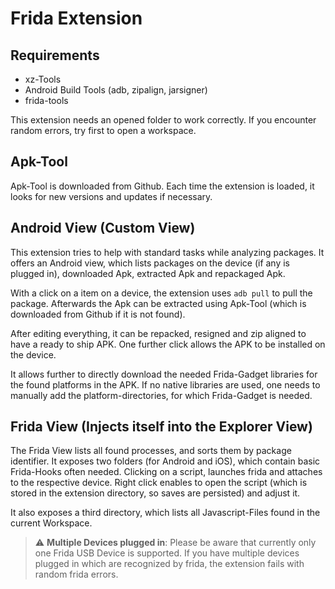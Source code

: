 # Frida Extension
## Requirements
- xz-Tools
- Android Build Tools (adb, zipalign, jarsigner)
- frida-tools

This extension needs an opened folder to work correctly. If you encounter random errors, try first to open a
workspace.

## Apk-Tool
Apk-Tool is downloaded from Github. Each time the extension is loaded, it looks for new versions and updates if
necessary. 

## Android View (Custom View)
This extension tries to help with standard tasks while analyzing packages. It offers
an Android view, which lists packages on the device (if any is plugged in), downloaded Apk, extracted Apk
and repackaged Apk. 

With a click on a item on a device, the extension uses `adb pull` to pull the package. Afterwards the Apk
can be extracted using Apk-Tool (which is downloaded from Github if it is not found).

After editing everything, it can be repacked, resigned and zip aligned to have a ready to ship APK. One further
click allows the APK to be installed on the device.

It allows further to directly download the needed Frida-Gadget libraries for the found platforms in the APK. 
If no native libraries are used, one needs to manually add the platform-directories, for which Frida-Gadget
is needed.

## Frida View (Injects itself into the Explorer View)
The Frida View lists all found processes, and sorts them by package identifier. It exposes two folders (for 
Android and iOS), which contain basic Frida-Hooks often needed. Clicking on a script, launches frida and
attaches to the respective device. Right click enables to open the script (which is stored in the extension 
directory, so saves are persisted)
and adjust it.

It also exposes a third directory, which lists all Javascript-Files found in the current Workspace.

> ⚠️ **Multiple Devices plugged in**: Please be aware that currently only one Frida USB Device is supported.
If you have multiple devices plugged in which are recognized by frida, the extension fails with random frida 
errors.